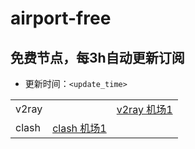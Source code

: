 # airport-free
## 免费节点，每3h自动更新订阅

- 更新时间：`<update_time>`

<table style="width:90%">
<tr><td>v2ray</td><td><v2ray_all></td><td align="center"><a href="https://github.com/xiaoji235/airport-free/blob/main/v2ray/v2ray.txt">v2ray 机场1</a></td></tr>
<tr><td>clash</td><td align="center"><a href="https://github.com/xiaoji235/airport-free/blob/main/clash/v2ray.txt">clash 机场1</a></td></tr>
</table>